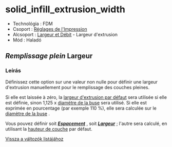 # solid\_infill\_extrusion\_width

* Technológia : FDM
* Csoport : [Réglages de l'Impression](../print_settings/print_settings.md)
* Alcsoport : [Largeur et Débit](../print_settings/print_settings.md#largeur-et-débit) - Largeur d'extrusion
* Mód : Haladó

## _Remplissage plein_ Largeur

### Leírás

Définissez cette option sur une valeur non nulle pour définir une largeur d'extrusion manuellement pour le remplissage des couches pleines.

Si elle est laissée à zéro, la [largeur d'extrusion par défaut](extrusion_width.md) sera utilisée si elle est définie, sinon 1,125 x [diamètre de la buse](nozzle_diameter.md) sera utilisé. Si elle est exprimée en pourcentage \(par exemple 110 %\), elle sera calculée sur le [diamètre de la buse](nozzle_diameter.md) .

Vous pouvez définir soit [_**Espacement**_](solid_infill_extrusion_spacing.md) , soit [_**Largeur**_](solid_infill_extrusion_width.md) ; l'autre sera calculé, en utilisant la [hauteur de couche](layer_height.md) par défaut.

[Vissza a változók listájához](variable_list.md)

